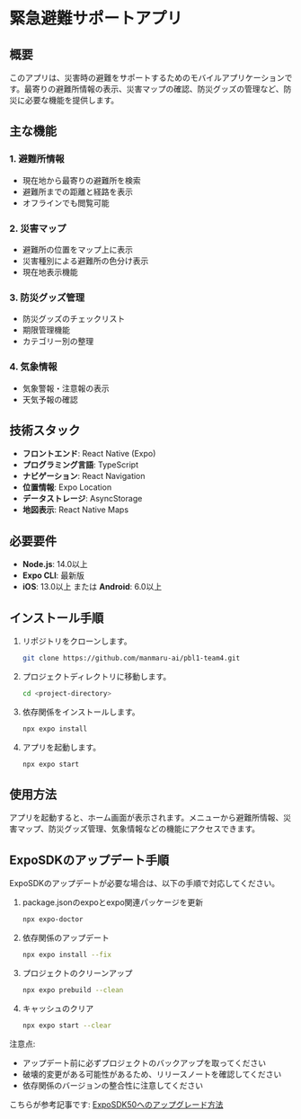 # 緊急避難サポートアプリ

## 概要
このアプリは、災害時の避難をサポートするためのモバイルアプリケーションです。最寄りの避難所情報の表示、災害マップの確認、防災グッズの管理など、防災に必要な機能を提供します。

## 主な機能

### 1. 避難所情報
- 現在地から最寄りの避難所を検索
- 避難所までの距離と経路を表示
- オフラインでも閲覧可能

### 2. 災害マップ
- 避難所の位置をマップ上に表示
- 災害種別による避難所の色分け表示
- 現在地表示機能

### 3. 防災グッズ管理
- 防災グッズのチェックリスト
- 期限管理機能
- カテゴリー別の整理

### 4. 気象情報
- 気象警報・注意報の表示
- 天気予報の確認

## 技術スタック
- **フロントエンド**: React Native (Expo)
- **プログラミング言語**: TypeScript
- **ナビゲーション**: React Navigation
- **位置情報**: Expo Location
- **データストレージ**: AsyncStorage
- **地図表示**: React Native Maps

## 必要要件
- **Node.js**: 14.0以上
- **Expo CLI**: 最新版
- **iOS**: 13.0以上 または **Android**: 6.0以上

## インストール手順
1. リポジトリをクローンします。
   ```bash
   git clone https://github.com/manmaru-ai/pbl1-team4.git
   ```
2. プロジェクトディレクトリに移動します。
   ```bash
   cd <project-directory>
   ```
3. 依存関係をインストールします。
   ```bash
   npx expo install
   ```
4. アプリを起動します。
   ```bash
   npx expo start
   ```

## 使用方法
アプリを起動すると、ホーム画面が表示されます。メニューから避難所情報、災害マップ、防災グッズ管理、気象情報などの機能にアクセスできます。

## ExpoSDKのアップデート手順

ExpoSDKのアップデートが必要な場合は、以下の手順で対応してください。

1. package.jsonのexpoとexpo関連パッケージを更新
   ```bash
   npx expo-doctor
   ```

2. 依存関係のアップデート
   ```bash
   npx expo install --fix
   ```

3. プロジェクトのクリーンアップ
   ```bash
   npx expo prebuild --clean
   ```

4. キャッシュのクリア
   ```bash
   npx expo start --clear
   ```

注意点:
- アップデート前に必ずプロジェクトのバックアップを取ってください
- 破壊的変更がある可能性があるため、リリースノートを確認してください
- 依存関係のバージョンの整合性に注意してください

こちらが参考記事です: [ExpoSDK50へのアップグレード方法](https://zenn.dev/ryuu/articles/upgrade-exposdk-50)
